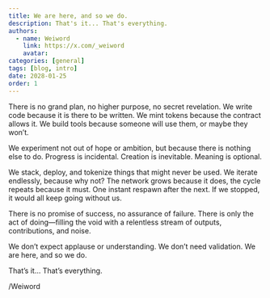 ```yaml
---
title: We are here, and so we do. 
description: That's it... That's everything.
authors:
  - name: Weiword
    link: https://x.com/_weiword
    avatar:
categories: [general]
tags: [blog, intro]
date: 2028-01-25 
order: 1
---
```


There is no grand plan, no higher purpose, no secret revelation. We write code because it is there to be written. We mint tokens because the contract allows it. We build tools because someone will use them, or maybe they won’t. 

We experiment not out of hope or ambition, but because there is nothing else to do. Progress is incidental. Creation is inevitable. Meaning is optional.

We stack, deploy, and tokenize things that might never be used. We iterate endlessly, because why not? The network grows because it does, the cycle repeats because it must. One instant respawn after the next. If we stopped, it would all keep going without us.

There is no promise of success, no assurance of failure. There is only the act of doing—filling the void with a relentless stream of outputs, contributions, and noise.

We don’t expect applause or understanding. We don’t need validation. We are here, and so we do.

That’s it... That’s everything.

/Weiword
